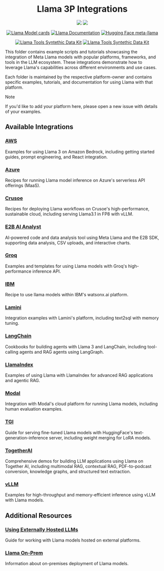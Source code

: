 <h1 align="center"> Llama 3P Integrations </h1>
<p align="center">
	<a href="https://llama.developer.meta.com/join_waitlist?utm_source=llama-cookbook&utm_medium=readme&utm_campaign=3p_integrations"><img src="https://img.shields.io/badge/Llama_API-Join_Waitlist-brightgreen?logo=meta" /></a>
	<a href="https://llama.developer.meta.com/docs?utm_source=llama-cookbook&utm_medium=readme&utm_campaign=3p_integrations"><img src="https://img.shields.io/badge/Llama_API-Documentation-4BA9FE?logo=meta" /></a>

</p>
<p align="center">
	<a href="https://github.com/meta-llama/llama-models/blob/main/models/?utm_source=llama-cookbook&utm_medium=readme&utm_campaign=3p_integrations"><img alt="Llama Model cards" src="https://img.shields.io/badge/Llama_OSS-Model_cards-green?logo=meta" /></a>
	<a href="https://www.llama.com/docs/overview/?utm_source=llama-cookbook&utm_medium=readme&utm_campaign=3p_integrations"><img alt="Llama Documentation" src="https://img.shields.io/badge/Llama_OSS-Documentation-4BA9FE?logo=meta" /></a>
	<a href="https://huggingface.co/meta-llama"><img alt="Hugging Face meta-llama" src="https://img.shields.io/badge/Hugging_Face-meta--llama-yellow?logo=huggingface" /></a>

</p>
<p align="center">
	<a href="https://github.com/meta-llama/synthetic-data-kit"><img alt="Llama Tools Syntethic Data Kit" src="https://img.shields.io/badge/Llama_Tools-synthetic--data--kit-orange?logo=meta" /></a>
	<a href="https://github.com/meta-llama/llama-prompt-ops"><img alt="Llama Tools Syntethic Data Kit" src="https://img.shields.io/badge/Llama_Tools-llama--prompt--ops-orange?logo=meta" /></a>
</p>


This folder contains example scripts and tutorials showcasing the integration of Meta Llama models with popular platforms, frameworks, and tools in the LLM ecosystem. These integrations demonstrate how to leverage Llama's capabilities across different environments and use cases.

Each folder is maintained by the respective platform-owner and contains specific examples, tutorials, and documentation for using Llama with that platform.

> [!NOTE]
> If you'd like to add your platform here, please open a new issue with details of your examples.

## Available Integrations

### [AWS](./aws)
Examples for using Llama 3 on Amazon Bedrock, including getting started guides, prompt engineering, and React integration.

### [Azure](./azure)
Recipes for running Llama model inference on Azure's serverless API offerings (MaaS).

### [Crusoe](./crusoe)
Recipes for deploying Llama workflows on Crusoe's high-performance, sustainable cloud, including serving Llama3.1 in FP8 with vLLM.

### [E2B AI Analyst](./e2b-ai-analyst)
AI-powered code and data analysis tool using Meta Llama and the E2B SDK, supporting data analysis, CSV uploads, and interactive charts.

### [Groq](./groq)
Examples and templates for using Llama models with Groq's high-performance inference API.

### [IBM](./ibm)
Recipe to use llama models within IBM's watsonx.ai platform.

### [Lamini](./lamini)
Integration examples with Lamini's platform, including text2sql with memory tuning.

### [LangChain](./langchain)
Cookbooks for building agents with Llama 3 and LangChain, including tool-calling agents and RAG agents using LangGraph.

### [LlamaIndex](./llamaindex)
Examples of using Llama with LlamaIndex for advanced RAG applications and agentic RAG.

### [Modal](./modal)
Integration with Modal's cloud platform for running Llama models, including human evaluation examples.

### [TGI](./tgi)
Guide for serving fine-tuned Llama models with HuggingFace's text-generation-inference server, including weight merging for LoRA models.

### [TogetherAI](./togetherai)
Comprehensive demos for building LLM applications using Llama on Together AI, including multimodal RAG, contextual RAG, PDF-to-podcast conversion, knowledge graphs, and structured text extraction.

### [vLLM](./vllm)
Examples for high-throughput and memory-efficient inference using vLLM with Llama models.

## Additional Resources

### [Using Externally Hosted LLMs](./using_externally_hosted_llms.ipynb)
Guide for working with Llama models hosted on external platforms.

### [Llama On-Prem](./llama_on_prem.md)
Information about on-premises deployment of Llama models.
